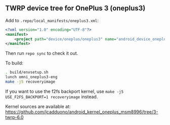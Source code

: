 ## TWRP device tree for OnePlus 3 (oneplus3)

Add to `.repo/local_manifests/oneplus3.xml`:

```xml
<?xml version="1.0" encoding="UTF-8"?>
<manifest>
	<project path="device/oneplus/oneplus3" name="android_device_oneplus_oneplus3" remote="TeamWin" revision="android-6.0" />
</manifest>
```

Then run `repo sync` to check it out.

To build:

```sh
. build/envsetup.sh
lunch omni_oneplus3-eng
make -j5 recoveryimage
```

If you want to use the f2fs backport kernel, use `make -j5 USE_F2FS_BACKPORT=1 recoveryimage` instead.  

Kernel sources are available at: https://github.com/jcadduono/android_kernel_oneplus_msm8996/tree/3-twrp-6.0
